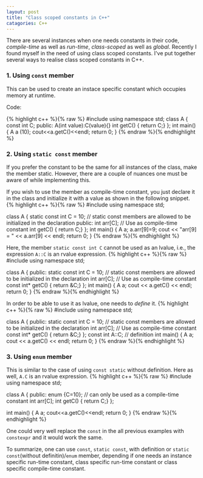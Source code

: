 ```yaml
---
layout: post
title: "Class scoped constants in C++"
catagories: C++
---
```


There are several instances when one needs constants in their code, *compile-time* as well as *run-time*, *class-scoped* as well as *global*. Recently I found myself in the need of using class scoped constants. I've put together several ways to realise class scoped constants in C++.

### 1. **Using `const` member**

This can be used to create an instace specific constant which occupies memory at runtime.

   Code:

{% highlight c++ %}{% raw %} 
#include <iostream> 
using namespace std; 
class A 
{ 
      const int C; 
   public: 
      A(int value):C(value){}
      int getC() { return C;} 
}; 
int main() { 
   A a (10); 
   cout<<a.getC()<<endl; 
   return 0; 
}
{% endraw %}{% endhighlight %}


### 2. **Using `static const` member**

If you prefer the constant to be the same for all instances of the class, make the member static. However, there are a couple of nuances one must be aware of while implementing this. 

If you wish to use the member as compile-time constant, you just declare it in the class and initialize it with a value as shown in the following snippet.
   {% highlight c++ %}{% raw %}
#include <iostream> 
using namespace std; 
 
class A 
{ 
   static const int C = 10; // static const members are allowed to be initialized in the declaration
   public: 
      int arr[C]; // Use as compile-time constant 
      int getC() { return C;} 
}; 
int main() { 
   A a; 
   a.arr[9]=9;
   cout << "arr[9] = " << a.arr[9] << endl;
   return 0; 
} 
   {% endraw %}{% endhighlight %}

Here, the member `static const int C` cannot be used as an lvalue, i.e., the expression `A::C` is an rvalue expression. 
   {% highlight c++ %}{% raw %}
#include <iostream> 
using namespace std; 
 
class A 
{ 
   public: 
      static const int C = 10; // static const members are allowed to be initialized in the declaration
      int arr[C]; // Use as compile-time constant 
      const int* getC() { return &C;} 
}; 
int main() { 
   A a; 
   cout << a.getC() << endl;
   return 0; 
} 
   {% endraw %}{% endhighlight %}

In order to be able to use it as lvalue, one needs to *define* it. 
   {% highlight c++ %}{% raw %}
#include <iostream> 
using namespace std; 
 
class A 
{ 
   public: 
      static const int C = 10; // static const members are allowed to be initialized in the declaration
      int arr[C]; // Use as compile-time constant 
      const int* getC() { return &C;} 
}; 
const int A::C; // definition
int main() { 
   A a; 
   cout << a.getC() << endl;
   return 0; 
} 
   {% endraw %}{% endhighlight %}


### 3. **Using `enum` member**

This is similar to the case of using `const static` without definition. Here as well, `A.C` is an rvalue expression.
   {% highlight c++ %}{% raw %}
#include <iostream> 
using namespace std; 
 
class A 
{ 
   public: 
      enum {C=10}; // can only be used as a compile-time constant 
      int arr[C]; 
      int getC() { return C;} 
}; 
 
int main() { 
   A a; 
   cout<<a.getC()<<endl; 
   return 0; 
} 
   {% endraw %}{% endhighlight %}



One could very well replace the `const` in the all previous examples with `constexpr` and it would work the same.

To summarize, one can use `const`, `static const`, with definition or `static const`(without definitin)/`enum` member, depending if one needs an instance specific run-time constant, class specific run-time constant or class specific compile-time constant. 

<script language="javascript">
window.onload = coliru.addRunButtonsToCodeBlocks();
</script>

